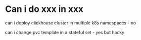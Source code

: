 # Can i do xxx in xxx

can i deploy clickhouse cluster in multiple k8s namespaces - no

can i change pvc template in a stateful set - yes but hacky
